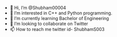 - 👋 Hi, I’m @Shubham00004
- 👀 I’m interested in C++ and Python programming.
- 🌱 I’m currently learning Bachelor of Engineering
- 💞️ I’m looking to collaborate on Twitter
- 📫 How to reach me twitter id- ShubhamS003

<!---
Shubham00004/Shubham00004 is a ✨ special ✨ repository because its `README.md` (this file) appears on your GitHub profile.
You can click the Preview link to take a look at your changes.
--->

